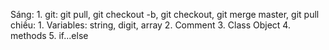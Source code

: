 Sáng:
	1. git: git pull, git checkout -b, git checkout, git merge master, git pull
chiều:
	1. Variables: string, digit, array
	2. Comment
	3. Class Object
	4. methods
	5. if...else
